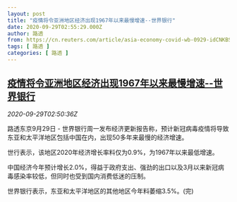 ```yaml
---
layout: post
title: "疫情将令亚洲地区经济出现1967年以来最慢增速--世界银行"
date: 2020-09-29T02:55:29.000Z
author: 路透
from: https://cn.reuters.com/article/asia-economy-covid-wb-0929-idCNKBS26K0CH
tags: [ 路透 ]
categories: [ 路透 ]
---
```

<!--1601348129000-->
[疫情将令亚洲地区经济出现1967年以来最慢增速--世界银行](https://cn.reuters.com/article/asia-economy-covid-wb-0929-idCNKBS26K0CH)
------

<div>
<div><i>2020-09-29T02:50:36Z</i></div><p>路透东京9月29日 - 世界银行周一发布经济更新报告称，预计新冠病毒疫情将导致东亚和太平洋地区包括中国在内，出现50多年来最慢的经济增速。</p><p>世行表示，该地区2020年经济增长率料仅为0.9%，为1967年以来最低增速。</p><p>中国经济今年预计增长2.0%，得益于政府支出、强劲的出口以及3月以来新冠病毒感染率较低，但同时也受到国内消费低迷的压制。</p><p>世界银行表示，东亚和太平洋地区的其他地区今年料萎缩3.5%。(完)</p>
</div>
